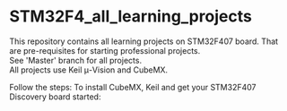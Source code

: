 # STM32F4_all_learning_projects  
This repository contains all learning projects on STM32F407 board. That are pre-requisites for starting professional projects.  
See 'Master' branch for all projects.  
All projects use Keil μ-Vision and CubeMX.  

Follow the steps: To install CubeMX, Keil and get your STM32F407 Discovery board started: 
